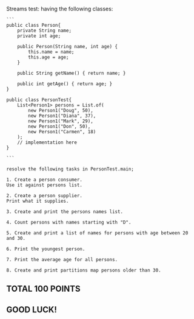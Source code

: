 Streams test: having the following classes:

    ```
    public class Person{
        private String name;
        private int age;

        public Person(String name, int age) {
            this.name = name;
            this.age = age;
        }

        public String getName() { return name; }

        public int getAge() { return age; }
    }

    public class PersonTest{
        List<Person1> persons = List.of(
            new Person1("Doug", 50),
            new Person1("Diana", 37),
            new Person1("Mark", 29),
            new Person1("Don", 50),
            new Person1("Carmen", 18)
        );
        // implementation here
    }

    ```

    resolve the following tasks in PersonTest.main;

    1. Create a person consumer.
    Use it against persons list.

    2. Create a person supplier.
    Print what it supplies.

    3. Create and print the persons names list.

    4. Count persons with names starting with "D".

    5. Create and print a list of names for persons with age between 20 and 30.

    6. Print the youngest person.

    7. Print the average age for all persons.

    8. Create and print partitions map persons older than 30.


## TOTAL 100 POINTS

## GOOD LUCK!




